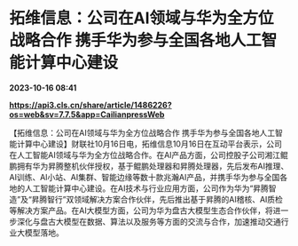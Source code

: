 # 拓维信息：公司在AI领域与华为全方位战略合作 携手华为参与全国各地人工智能计算中心建设

**2023-10-16 08:41**

**https://api3.cls.cn/share/article/1486226?os=web&sv=7.7.5&app=CailianpressWeb**

【拓维信息：公司在AI领域与华为全方位战略合作 携手华为参与全国各地人工智能计算中心建设】财联社10月16日电，拓维信息10月16日在互动平台表示，公司在人工智能AI领域与华为全方位战略合作。在AI产品方面，公司控股子公司湘江鲲鹏拥有华为昇腾整机伙伴授权，基于鲲鹏处理器和昇腾处理器，先后发布AI推理、AI训练、AI小站、AI集群、智能边缘等数十款兆瀚AI产品，并携手华为参与全国各地的人工智能计算中心建设。在AI技术与行业应用方面，公司作为华为“昇腾智造”及“昇腾智行”双领域解决方案合作伙伴，先后推出基于昇腾的AI稽核、AI质检等解决方案产品。在AI大模型方面，公司为华为盘古大模型生态合作伙伴，将进一步深化与盘古大模型在数据、算法以及服务等方面的交流与合作，加速推动交通行业大模型落地。
